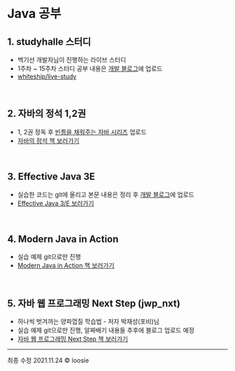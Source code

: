 # Java 공부


## 1. studyhalle 스터디
- 백기선 개발자님이 진행하는 라이브 스터디
- 1주차 ~ 15주차 스터디 공부 내용은 [개발 블로그](https://loosie.tistory.com/tag/livestudy)에 업로드
- [whiteship/live-study](https://github.com/whiteship/live-study) 

<br>

## 2. 자바의 정석 1,2권
- 1, 2권 정독 후 [빈틈을 채워주는 자바 시리즈](https://loosie.tistory.com/search/%EB%B9%88%ED%8B%88%EC%9D%84%20%EC%B1%84%EC%9B%8C%EC%A3%BC%EB%8A%94%20%EC%9E%90%EB%B0%94) 업로드
- [자바의 정석 책 보러가기](http://www.yes24.com/Product/Goods/24259565) 

<br>

## 3. Effective Java 3E
- 실습한 코드는 git에 올리고 본문 내용은 정리 후 [개발 블로그](https://loosie.tistory.com/category/Dot%20OOP%20%E2%88%99%20Java/Effiective%20Java)에 업로드
- [Effective Java 3/E 보러가기](http://www.yes24.com/Product/Goods/65551284)

<br>

## 4. Modern Java in Action
- 실습 예제 git으로만 진행
- [Modern Java in Action 책 보러가기](http://www.yes24.com/Product/Goods/77125987)

<br>

## 5. 자바 웹 프로그래밍 Next Step (jwp_nxt)
- 하나씩 벗겨까는 양파껍질 학습법 - 저자 박재성(포비)님
- 실습 예제 git으로만 진행, 알짜배기 내용들 추후에 블로그 업로드 예정 
- [자바 웹 프로그래밍 Next Step 책 보러가기](http://www.yes24.com/Product/Goods/31869154)

--- 

최종 수정 2021.11.24 © loosie
